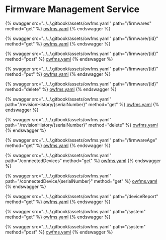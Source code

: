 # Firmware Management Service

{% swagger src="../../.gitbook/assets/owfms.yaml" path="/firmwares" method="get" %}
[owfms.yaml](../../.gitbook/assets/owfms.yaml)
{% endswagger %}

{% swagger src="../../.gitbook/assets/owfms.yaml" path="/firmware/{id}" method="get" %}
[owfms.yaml](../../.gitbook/assets/owfms.yaml)
{% endswagger %}

{% swagger src="../../.gitbook/assets/owfms.yaml" path="/firmware/{id}" method="post" %}
[owfms.yaml](../../.gitbook/assets/owfms.yaml)
{% endswagger %}

{% swagger src="../../.gitbook/assets/owfms.yaml" path="/firmware/{id}" method="put" %}
[owfms.yaml](../../.gitbook/assets/owfms.yaml)
{% endswagger %}

{% swagger src="../../.gitbook/assets/owfms.yaml" path="/firmware/{id}" method="delete" %}
[owfms.yaml](../../.gitbook/assets/owfms.yaml)
{% endswagger %}

{% swagger src="../../.gitbook/assets/owfms.yaml" path="/revisionHistory/{serialNumber}" method="get" %}
[owfms.yaml](../../.gitbook/assets/owfms.yaml)
{% endswagger %}

{% swagger src="../../.gitbook/assets/owfms.yaml" path="/revisionHistory/{serialNumber}" method="delete" %}
[owfms.yaml](../../.gitbook/assets/owfms.yaml)
{% endswagger %}

{% swagger src="../../.gitbook/assets/owfms.yaml" path="/firmwareAge" method="get" %}
[owfms.yaml](../../.gitbook/assets/owfms.yaml)
{% endswagger %}

{% swagger src="../../.gitbook/assets/owfms.yaml" path="/connectedDevices" method="get" %}
[owfms.yaml](../../.gitbook/assets/owfms.yaml)
{% endswagger %}

{% swagger src="../../.gitbook/assets/owfms.yaml" path="/connectedDevice/{serialNumber}" method="get" %}
[owfms.yaml](../../.gitbook/assets/owfms.yaml)
{% endswagger %}

{% swagger src="../../.gitbook/assets/owfms.yaml" path="/deviceReport" method="get" %}
[owfms.yaml](../../.gitbook/assets/owfms.yaml)
{% endswagger %}

{% swagger src="../../.gitbook/assets/owfms.yaml" path="/system" method="get" %}
[owfms.yaml](../../.gitbook/assets/owfms.yaml)
{% endswagger %}

{% swagger src="../../.gitbook/assets/owfms.yaml" path="/system" method="post" %}
[owfms.yaml](../../.gitbook/assets/owfms.yaml)
{% endswagger %}
